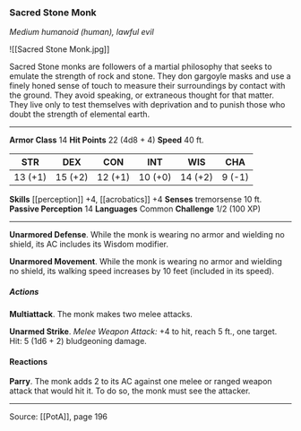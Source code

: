 ### Sacred Stone Monk
_Medium humanoid (human), lawful evil_

![[Sacred Stone Monk.jpg]]

Sacred Stone monks are followers of a martial philosophy that seeks to emulate the strength of rock and stone. They don gargoyle masks and use a finely honed sense of touch to measure their surroundings by contact with the ground. They avoid speaking, or extraneous thought for that matter. They live only to test themselves with deprivation and to punish those who doubt the strength of elemental earth.






---

**Armor Class** 14
**Hit Points** 22 (4d8 + 4)
**Speed** 40 ft.

| STR     | DEX     | CON     | INT     | WIS     | CHA     |
|---------|---------|---------|---------|---------|---------|
| 13 (+1) | 15 (+2) | 12 (+1) | 10 (+0) | 14 (+2) | 9 (-1) |

**Skills** [[perception]] +4, [[acrobatics]] +4
**Senses** tremorsense 10 ft.
**Passive Perception** 14
**Languages** Common
**Challenge** 1/2 (100 XP)

---

**Unarmored Defense**. While the monk is wearing no armor and wielding no shield, its AC includes its Wisdom modifier.

**Unarmored Movement**. While the monk is wearing no armor and wielding no shield, its walking speed increases by 10 feet (included in its speed).

##### Actions
**Multiattack**. The monk makes two melee attacks.

**Unarmed Strike**. _Melee Weapon Attack:_ +4 to hit, reach 5 ft., one target. Hit: 5 (1d6 + 2) bludgeoning damage.

#### Reactions
**Parry**. The monk adds 2 to its AC against one melee or ranged weapon attack that would hit it. To do so, the monk must see the attacker.


---

Source: [[PotA]], page 196